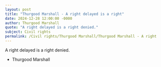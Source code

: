 ```yaml
---
layout: post
title: "Thurgood Marshall - A right delayed is a right"
date: 2024-12-28 12:00:00 -0000
author: Thurgood Marshall
quote: "A right delayed is a right denied."
subject: Civil rights
permalink: /Civil rights/Thurgood Marshall/Thurgood Marshall - A right delayed is a right
---
```


A right delayed is a right denied.

- Thurgood Marshall
